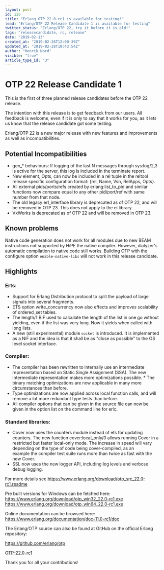 ```yaml
---
layout: post
id: 126
title: "Erlang OTP 22.0-rc1 is available for testing!"
lead: "Erlang/OTP 22 Release Candidate 1 is available for testing"
twitter_status: "Erlang/OTP 22, try it before it is old!"
tags: "releasecandidate, rc, release"
date: "2019-02-13"
created_at: "2019-02-26T12:00:39Z"
updated_at: "2019-02-28T10:43:54Z"
author: "Henrik Nord"
visible: "true"
article_type_id: "3"
---
```


# OTP 22 Release Candidate 1

This is the first of three planned release candidates before the OTP 22 release.

The intention with this release is to get feedback from our users. All feedback is welcome, even if it is only to say that it works for you, as it lets us know that the release candidate got some testing.

Erlang/OTP 22 is a new major release with new features and improvements as well as incompatibilities.

## Potential Incompatibilities
* gen_* behaviours: If logging of the last N messages through sys:log/2,3 is active for the server, this log is included in the terminate report.
* New element, Opts, can now be included in a rel tuple in the reltool release specific configuration format: {rel, Name, Vsn, RelApps, Opts}.
* All external pids/ports/refs created by erlang:list_to_pid and similar functions now compare equal to any other pid/port/ref with same number from that node.
* The old legacy erl_interface library is deprecated as of OTP 22, and will be removed in OTP 23. This does not apply to the ei library.
* VxWorks is deprecated as of OTP 22 and will be removed in OTP 23.

## Known problems

Native code generation does not work for all modules due to new BEAM instructions not supported by HiPE the native compiler. However, dialyzer's automatic compilation to native code still works. Building OTP with the configure option `enable-native-libs` will not work in this release candidate.

## Highlights

### Erts:
* Support for Erlang Distribution protocol to split the payload of large signals into several fragments.
* ETS option write_concurrency now also effects and improves scalability of ordered_set tables.
* The length/1 BIF used to calculate the length of the list in one go without yielding, even if the list was very long. Now it yields when called with long lists.
* A new (still experimental) module `socket` is introduced. It is implemented as a NIF and the idea is that it shall be as "close as possible" to the OS level socket interface.

### Compiler:
* The compiler has been rewritten to internally use an intermediate representation based on Static Single Assignment (SSA). The new intermediate representation makes more optimizations possible. * The binary matching optimizations are now applicable in many more circumstances than before.
* Type optimizations are now applied across local function calls, and will remove a lot more redundant type tests than before.
* All compiler options that can be given in the source file can now be given in the option list on the command line for erlc.

### Standard libraries:
* Cover now uses the counters module instead of ets for updating counters. The new function cover:local_only/0 allows running Cover in a restricted but faster local-only mode. The increase in speed will vary depending on the type of code being cover-compiled, as an example the compiler test suite runs more than twice as fast with the new Cover.
* SSL now uses the new logger API, including log levels and verbose debug logging.

For more details see
<https://www.erlang.org/download/otp_src_22.0-rc1.readme>

Pre built versions for Windows can be fetched here:
<https://www.erlang.org/download/otp_win32_22.0-rc1.exe>
<https://www.erlang.org/download/otp_win64_22.0-rc1.exe>

Online documentation can be browsed here:
<https://www.erlang.org/documentation/doc-11.0-rc1/doc>

The Erlang/OTP source can also be found at GitHub on the official Erlang repository:

<https://github.com/erlang/otp>

[OTP-22.0-rc1](https://github.com/erlang/otp/releases/tag/OTP-22.0-rc1)

Thank you for all your contributions!
